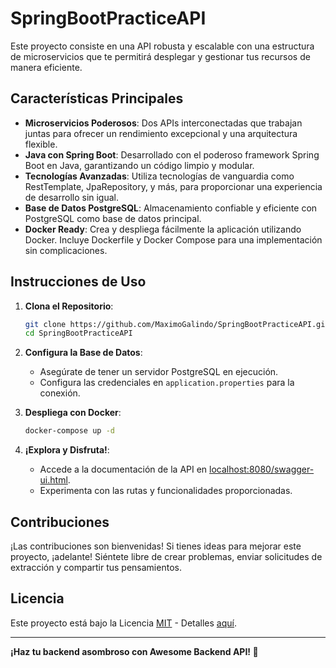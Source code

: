 # SpringBootPracticeAPI

Este proyecto consiste en una API robusta y escalable con una estructura de microservicios que te permitirá desplegar y gestionar tus recursos de manera eficiente.

## Características Principales

- **Microservicios Poderosos**: Dos APIs interconectadas que trabajan juntas para ofrecer un rendimiento excepcional y una arquitectura flexible.
- **Java con Spring Boot**: Desarrollado con el poderoso framework Spring Boot en Java, garantizando un código limpio y modular.
- **Tecnologías Avanzadas**: Utiliza tecnologías de vanguardia como RestTemplate, JpaRepository, y más, para proporcionar una experiencia de desarrollo sin igual.
- **Base de Datos PostgreSQL**: Almacenamiento confiable y eficiente con PostgreSQL como base de datos principal.
- **Docker Ready**: Crea y despliega fácilmente la aplicación utilizando Docker. Incluye Dockerfile y Docker Compose para una implementación sin complicaciones.

## Instrucciones de Uso

1. **Clona el Repositorio**:
    ```bash
    git clone https://github.com/MaximoGalindo/SpringBootPracticeAPI.git
    cd SpringBootPracticeAPI
    ```

2. **Configura la Base de Datos**:
    - Asegúrate de tener un servidor PostgreSQL en ejecución.
    - Configura las credenciales en `application.properties` para la conexión.

3. **Despliega con Docker**:
    ```bash
    docker-compose up -d
    ```

4. **¡Explora y Disfruta!**:
    - Accede a la documentación de la API en [localhost:8080/swagger-ui.html](http://localhost:8080/swagger-ui.html).
    - Experimenta con las rutas y funcionalidades proporcionadas.

## Contribuciones

¡Las contribuciones son bienvenidas! Si tienes ideas para mejorar este proyecto, ¡adelante! Siéntete libre de crear problemas, enviar solicitudes de extracción y compartir tus pensamientos.

## Licencia

Este proyecto está bajo la Licencia [MIT](LICENSE) - Detalles [aquí](LICENSE).

---

**¡Haz tu backend asombroso con Awesome Backend API! 🚀**
